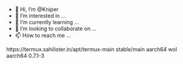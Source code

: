 - 👋 Hi, I’m @Kniper
- 👀 I’m interested in ...
- 🌱 I’m currently learning ...
- 💞️ I’m looking to collaborate on ...
- 📫 How to reach me ...

<!---
Kniper/Kniper is a ✨ special ✨ repository because its `README.md` (this file) appears on your GitHub profile.
You can click the Preview link to take a look at your changes.
--->https://termux.sahilister.in/apt/termux-main stable/main aarch64 wol aarch64 0.7.1-3

